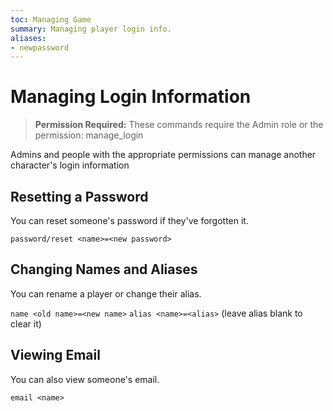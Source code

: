 ```yaml
---
toc: Managing Game
summary: Managing player login info.
aliases:
- newpassword
---
```

# Managing Login Information

> **Permission Required:** These commands require the Admin role or the permission: manage\_login

Admins and people with the appropriate permissions can manage another character's login information

## Resetting a Password

You can reset someone's password if they've forgotten it.

`password/reset <name>=<new password>`

## Changing Names and Aliases

You can rename a player or change their alias.

`name <old name>=<new name>`
`alias <name>=<alias>` (leave alias blank to clear it)

## Viewing Email

You can also view someone's email.

`email <name>`
